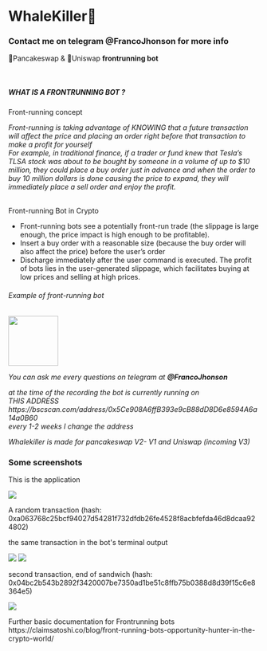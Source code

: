 <h1>WhaleKiller🐋</h1>
<h3>Contact me on telegram @FrancoJhonson for more info</h3>
<p>
  🥞Pancakeswap & 🦄Uniswap <b>frontrunning bot</b>
</p>

<br />

<h5>WHAT IS A FRONTRUNNING BOT ?</h5>

<p>Front-running concept</p>

<i>
  Front-running is taking advantage of KNOWING that a future transaction will
  affect the price and placing an order right before that transaction to make a
  profit for yourself
</i>
<br />
<i>
  For example, in traditional finance, if a trader or fund knew that Tesla’s
  TLSA stock was about to be bought by someone in a volume of up to $10 million,
  they could place a buy order just in advance and when the order to buy 10
  million dollars is done causing the price to expand, they will immediately
  place a sell order and enjoy the profit.
</i>

<p><br/>
Front-running Bot in Crypto</p>

<ul>
  <li>
    Front-running bots see a potentially front-run trade (the slippage is large
    enough, the price impact is high enough to be profitable).
  </li>
  <li>
    Insert a buy order with a reasonable size (because the buy order will also
    affect the price) before the user’s order
  </li>
  <li>
    Discharge immediately after the user command is executed. The profit of bots
    lies in the user-generated slippage, which facilitates buying at low prices
    and selling at high prices.
  </li>
</ul>

<h6>Example of front-running bot</h6>

<img
  style="height: 100px; width: auto"
  src="https://file.publish.vn/coin98/2021-07/front-running-bot-1625901913428.JPG"
/>

<i>
  You can ask me every questions on telegram at <b>@FrancoJhonson</b>
  <p>
    at the time of the recording the bot is currently running on <br />THIS
    ADDRESS
    https://bscscan.com/address/0x5Ce908A6ffB393e9cB88dD8D6e8594A6a14a0B60
    <br />
    every 1-2 weeks I change the address
    <p>Whalekiller is made for pancakeswap V2- V1 and Uniswap (incoming V3)</p>
  </p>
</i>

<h3>Some screenshots</h3>
<p>This is the application</p>
<img src='https://github.com/Francojhonson93/WhaleKiller/blob/main/appFrontrun.png'>

<p>A random transaction (hash: 0xa063768c25bcf94027d54281f732dfdb26fe4528f8acbfefda46d8dcaa924802) </p>
<p>the same transaction in the bot's terminal output</p>
<img src='https://github.com/Francojhonson93/WhaleKiller/blob/main/terminal.png'>
<img src='https://github.com/Francojhonson93/WhaleKiller/blob/main/SecondTx.png'>

<p>second transaction, end of sandwich (hash: 0x04bc2b543b2892f3420007be7350ad1be51c8ffb75b0388d8d39f15c6e8364e5)</p>
<img src='https://github.com/Francojhonson93/WhaleKiller/blob/main/firstTx.png'>

</br>

<p>Further basic documentation for Frontrunning bots 
    https://claimsatoshi.co/blog/front-running-bots-opportunity-hunter-in-the-crypto-world/
</p>
